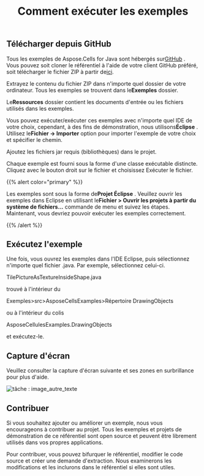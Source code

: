 ﻿---
title: Comment exécuter les exemples
type: docs
weight: 100
url: /fr/java/how-to-run-the-examples/
---
## **Télécharger depuis GitHub**
 Tous les exemples de Aspose.Cells for Java sont hébergés sur[GitHub](https://github.com/aspose-cells/Aspose.Cells-for-java) . Vous pouvez soit cloner le référentiel à l'aide de votre client GitHub préféré, soit télécharger le fichier ZIP à partir de[ici](https://github.com/aspose-cells/Aspose.Cells-for-java/archive/master.zip).

 Extrayez le contenu du fichier ZIP dans n'importe quel dossier de votre ordinateur. Tous les exemples se trouvent dans le**Exemples** dossier.

 Le**Ressources** dossier contient les documents d'entrée ou les fichiers utilisés dans les exemples.

Vous pouvez exécuter/exécuter ces exemples avec n'importe quel IDE de votre choix, cependant, à des fins de démonstration, nous utilisons**Éclipse** . Utilisez le**Fichier -> Importer** option pour importer l'exemple de votre choix et spécifier le chemin.

Ajoutez les fichiers jar requis (bibliothèques) dans le projet.

Chaque exemple est fourni sous la forme d'une classe exécutable distincte. Cliquez avec le bouton droit sur le fichier et choisissez Exécuter le fichier.

{{% alert color="primary" %}} 

 Les exemples sont sous la forme de**Projet Éclipse** . Veuillez ouvrir les exemples dans Eclipse en utilisant le**Fichier > Ouvrir les projets à partir du système de fichiers...** commande de menu et suivez les étapes. Maintenant, vous devriez pouvoir exécuter les exemples correctement.

{{% /alert %}} 
## **Exécutez l'exemple**
Une fois, vous ouvrez les exemples dans l'IDE Eclipse, puis sélectionnez n'importe quel fichier .java. Par exemple, sélectionnez celui-ci.

TilePictureAsTextureInsideShape.java

trouvé à l'intérieur du

Exemples>src>AsposeCellsExamples>Répertoire DrawingObjects

ou à l'intérieur du colis

AsposeCellulesExamples.DrawingObjects

et exécutez-le.
## **Capture d'écran**
Veuillez consulter la capture d'écran suivante et ses zones en surbrillance pour plus d'aide.

![tâche : image_autre_texte](how-to-run-the-examples_1.png)

## **Contribuer**
Si vous souhaitez ajouter ou améliorer un exemple, nous vous encourageons à contribuer au projet. Tous les exemples et projets de démonstration de ce référentiel sont open source et peuvent être librement utilisés dans vos propres applications.

Pour contribuer, vous pouvez bifurquer le référentiel, modifier le code source et créer une demande d'extraction. Nous examinerons les modifications et les inclurons dans le référentiel si elles sont utiles.

